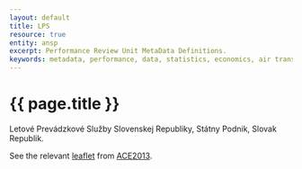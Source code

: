 ```yaml
---
layout: default
title: LPS
resource: true
entity: ansp
excerpt: Performance Review Unit MetaData Definitions.
keywords: metadata, performance, data, statistics, economics, air transport, flights, europe, cost efficiency
---
```

# {{ page.title }}

Letové Prevádzkové Služby Slovenskej Republiky, Státny Podnik, Slovak Republik.

See the relevant [leaflet][leaf] from [ACE2013].

[leaf]: <LPS_Slovak Republic_ACE_2013.pdf> "ACE 2013 Benchmarking Report Factsheet: {{ page.title }}"

[ACE2013]: <https://www.eurocontrol.int/sites/default/files/publication/files/ace-2013-benchmarking-report-final.pdf> "ACE 2013 Benchmarking Report"
